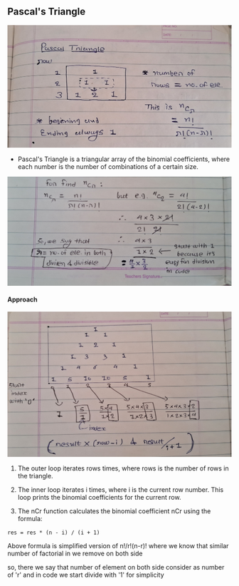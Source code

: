 ## Pascal's Triangle

![Image](./1.jpg)  

- Pascal's Triangle is a triangular array of the binomial coefficients, where each number is the number of combinations of a certain size.  

![Image](./2.jpg)

#### Approach

![Image](./3.jpg)

1. The outer loop iterates rows times, where rows is the number of rows in the triangle.

2. The inner loop iterates i times, where i is the current row number. This loop prints the binomial coefficients for the current row.

3. The nCr function calculates the binomial coefficient nCr using the formula:
```
res = res * (n - i) / (i + 1)
```
Above formula is simplified version of n!/r!(n-r)! where we know that similar number of factorial in we remove on both side

so, there we say that number of element on both side consider as number of 'r' and in code we start divide with '1' for simplicity


